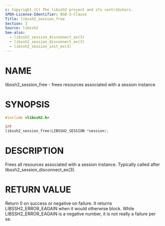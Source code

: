 ```yaml
---
c: Copyright (C) The libssh2 project and its contributors.
SPDX-License-Identifier: BSD-3-Clause
Title: libssh2_session_free
Section: 3
Source: libssh2
See-also:
  - libssh2_session_disconnect_ex(3)
  - libssh2_session_disconnect_ex(3)
  - libssh2_session_init_ex(3)
---
```


# NAME

libssh2_session_free - frees resources associated with a session instance

# SYNOPSIS

~~~c
#include <libssh2.h>

int
libssh2_session_free(LIBSSH2_SESSION *session);
~~~

# DESCRIPTION

Frees all resources associated with a session instance. Typically called after
libssh2_session_disconnect_ex(3).

# RETURN VALUE

Return 0 on success or negative on failure. It returns
LIBSSH2_ERROR_EAGAIN when it would otherwise block. While
LIBSSH2_ERROR_EAGAIN is a negative number, it is not really a failure per se.
